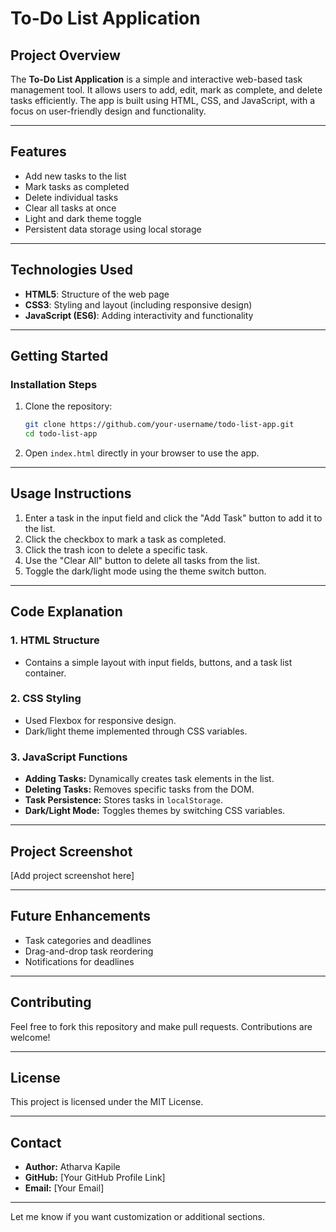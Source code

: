 # **To-Do List Application**  

## **Project Overview**  
The **To-Do List Application** is a simple and interactive web-based task management tool. It allows users to add, edit, mark as complete, and delete tasks efficiently. The app is built using HTML, CSS, and JavaScript, with a focus on user-friendly design and functionality.  

---

## **Features**  
- Add new tasks to the list  
- Mark tasks as completed  
- Delete individual tasks  
- Clear all tasks at once  
- Light and dark theme toggle  
- Persistent data storage using local storage  

---

## **Technologies Used**  
- **HTML5**: Structure of the web page  
- **CSS3**: Styling and layout (including responsive design)  
- **JavaScript (ES6)**: Adding interactivity and functionality  

---

## **Getting Started**  

### **Installation Steps**  
1. Clone the repository:  
   ```bash
   git clone https://github.com/your-username/todo-list-app.git
   cd todo-list-app
   ```  

2. Open `index.html` directly in your browser to use the app.  

---

## **Usage Instructions**  
1. Enter a task in the input field and click the "Add Task" button to add it to the list.  
2. Click the checkbox to mark a task as completed.  
3. Click the trash icon to delete a specific task.  
4. Use the "Clear All" button to delete all tasks from the list.  
5. Toggle the dark/light mode using the theme switch button.  

---

## **Code Explanation**  

### **1. HTML Structure**  
- Contains a simple layout with input fields, buttons, and a task list container.

### **2. CSS Styling**  
- Used Flexbox for responsive design.  
- Dark/light theme implemented through CSS variables.

### **3. JavaScript Functions**  
- **Adding Tasks:** Dynamically creates task elements in the list.  
- **Deleting Tasks:** Removes specific tasks from the DOM.  
- **Task Persistence:** Stores tasks in `localStorage`.  
- **Dark/Light Mode:** Toggles themes by switching CSS variables.

---

## **Project Screenshot**  
[Add project screenshot here]  

---

## **Future Enhancements**  
- Task categories and deadlines  
- Drag-and-drop task reordering  
- Notifications for deadlines  

---

## **Contributing**  
Feel free to fork this repository and make pull requests. Contributions are welcome!  

---

## **License**  
This project is licensed under the MIT License.  

---

## **Contact**  
- **Author:** Atharva Kapile  
- **GitHub:** [Your GitHub Profile Link]  
- **Email:** [Your Email]  

---

Let me know if you want customization or additional sections.
